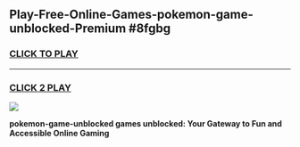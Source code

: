 
## Play-Free-Online-Games-pokemon-game-unblocked-Premium #8fgbg
<h3>
<a href="https://premium.freeplayer.one?title=pokemon-game-unblocked&ref=8M">CLICK TO PLAY</a></h3>
<hr>

<h3>
<a href="https://premium.freeplayer.one?title=pokemon-game-unblocked&ref=8M">CLICK 2 PLAY</a>
  
</h3>

<a href="https://premium.freeplayer.one?title=pokemon-game-unblocked&ref=8M"><img src="https://clearcache.store/games.png"></a>


**pokemon-game-unblocked games unblocked: Your Gateway to Fun and Accessible Online Gaming**
